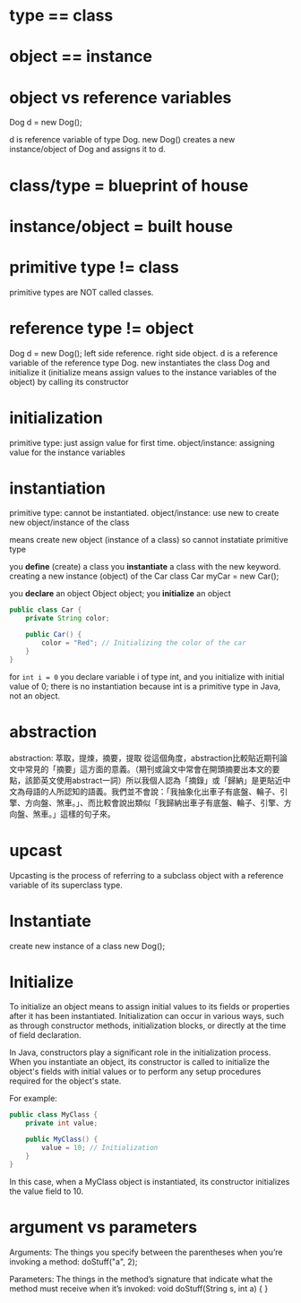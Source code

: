 # type == class
# object == instance

# object vs reference variables
Dog d = new Dog();

d is reference variable of type Dog.
new Dog() creates a new instance/object of Dog and assigns it to d.

# class/type = blueprint of house
# instance/object = built house

# primitive type != class
primitive types are NOT called classes.

# reference type != object
Dog d = new Dog();
left side reference.
right side object.
d is a reference variable of the reference type Dog.
new instantiates the class Dog and initialize it (initialize means assign values to the instance variables of the object) by calling its constructor

# initialization
primitive type: just assign value for first time.
object/instance: assigning value for the instance variables

# instantiation
primitive type: cannot be instantiated.
object/instance: use new to create new object/instance of the class












means create new object (instance of a class)
so cannot instatiate primitive type

you **define** (create) a class
you **instantiate** a class with the new keyword. creating a new instance (object) of the Car class
    Car myCar = new Car();

you **declare** an object
    Object object;
you **initialize** an object
```java
public class Car {
    private String color;

    public Car() {
        color = "Red"; // Initializing the color of the car
    }
}
```
for `int i = 0` you declare variable i of type int, and you initialize with initial value of 0;
there is no instantiation because int is a primitive type in Java, not an object.

# abstraction
abstraction: 萃取，提煉，摘要，提取
從這個角度，abstraction比較貼近期刊論文中常見的「摘要」這方面的意義。（期刊或論文中常會在開頭摘要出本文的要點，該節英文使用abstract一詞）所以我個人認為「摘錄」或「歸納」是更貼近中文為母語的人所認知的語義。我們並不會說：「我抽象化出車子有底盤、輪子、引擎、方向盤、煞車。」、而比較會說出類似「我歸納出車子有底盤、輪子、引擎、方向盤、煞車。」這樣的句子來。

# upcast
Upcasting is the process of referring to a subclass object with a reference variable of its superclass type.

# Instantiate
create new instance of a class
new Dog();

# Initialize
To initialize an object means to assign initial values to its fields or properties after it has been instantiated. Initialization can occur in various ways, such as through constructor methods, initialization blocks, or directly at the time of field declaration.

In Java, constructors play a significant role in the initialization process. When you instantiate an object, its constructor is called to initialize the object's fields with initial values or to perform any setup procedures required for the object's state.

For example:

```java
public class MyClass {
    private int value;

    public MyClass() {
        value = 10; // Initialization
    }
}
```
In this case, when a MyClass object is instantiated, its constructor initializes the value field to 10.

# argument vs parameters

Arguments: The things you specify between the parentheses when you’re invoking a method:
doStuff("a", 2);

Parameters: The things in the method’s signature that indicate what the method must receive when it’s invoked:
void doStuff(String s, int a) { }

